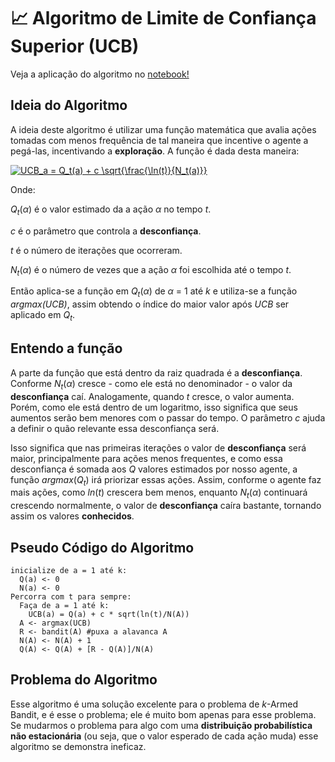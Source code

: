 
# 📈 Algoritmo de Limite de Confiança Superior (UCB)

Veja a aplicação do algoritmo no [notebook!](ucb.ipynb)

## Ideia do Algoritmo
A ideia deste algoritmo é utilizar uma função matemática que avalia ações tomadas com menos frequência de tal maneira que incentive o agente a pegá-las, incentivando a **exploração**.
A função é dada desta maneira:

<a href="https://www.codecogs.com/eqnedit.php?latex=UCB_a&space;=&space;Q_t(a)&space;&plus;&space;c&space;\sqrt{\frac{\ln(t)}{N_t(a)}}" target="_blank"><img src="https://latex.codecogs.com/gif.latex?UCB_a&space;=&space;Q_t(a)&space;&plus;&space;c&space;\sqrt{\frac{\ln(t)}{N_t(a)}}" title="UCB_a = Q_t(a) + c \sqrt{\frac{\ln(t)}{N_t(a)}}" /></a>

Onde: 

*Q*<sub>*t*</sub>(*&alpha;*) é o valor estimado da a ação *&alpha;* no tempo *t*.

*c* é o parâmetro que controla a **desconfiança**.

*t* é o número de iterações que ocorreram.

*N*<sub>*t*</sub>(*&alpha;*) é o número de vezes que a ação *&alpha;* foi escolhida até o tempo *t*.

Então aplica-se a função em *Q*<sub>*t*</sub>(*&alpha;*) de *&alpha;* = 1 até *k* e utiliza-se a função *argmax(UCB)*, assim obtendo o índice do maior valor após *UCB* ser aplicado em *Q*<sub>*t*</sub>.

## Entendo a função
A parte da função que está dentro da raiz quadrada é a **desconfiança**. Conforme *N*<sub>*t*</sub>(*&alpha;*) cresce - como ele está no denominador - o valor da **desconfiança** caí. Analogamente, quando *t* cresce, o valor aumenta. Porém, como ele está dentro de um logaritmo, isso significa que seus aumentos serão bem menores com o passar do tempo. O parâmetro *c* ajuda a definir o quão relevante essa desconfiança será.

Isso significa que nas primeiras iterações o valor de **desconfiança** será maior, principalmente para ações menos frequentes, e como essa desconfiança é somada aos *Q* valores estimados por nosso agente, a função *argmax*(*Q*<sub>*t*</sub>) irá priorizar essas ações. Assim, conforme o agente faz mais ações, como *ln*(*t*) crescera bem menos, enquanto *N*<sub>*t*</sub>(*&alpha;*) continuará crescendo normalmente, o valor de **desconfiança** caíra bastante, tornando assim os valores **conhecidos**.

## Pseudo Código do Algoritmo
```
inicialize de a = 1 até k:
  Q(a) <- 0 
  N(a) <- 0 
Percorra com t para sempre:
  Faça de a = 1 até k:
    UCB(a) = Q(a) + c * sqrt(ln(t)/N(A))
  A <- argmax(UCB)
  R <- bandit(A) #puxa a alavanca A
  N(A) <- N(A) + 1
  Q(A) <- Q(A) + [R - Q(A)]/N(A) 
 ```

## Problema do Algoritmo
Esse algoritmo é uma solução excelente para o problema de *k*-Armed Bandit, e é esse o problema; ele é muito bom apenas para esse problema. Se mudarmos o problema para algo com uma **distribuição probabilística não estacionária** (ou seja, que o valor esperado de cada ação muda) esse algoritmo se demonstra ineficaz.

